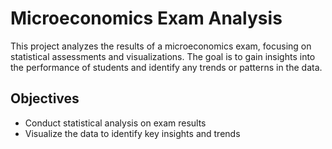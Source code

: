 # Microeconomics Exam Analysis

This project analyzes the results of a microeconomics exam, focusing on statistical assessments and visualizations. The goal is to gain insights into the performance of students and identify any trends or patterns in the data.

## Objectives

- Conduct statistical analysis on exam results
- Visualize the data to identify key insights and trends
